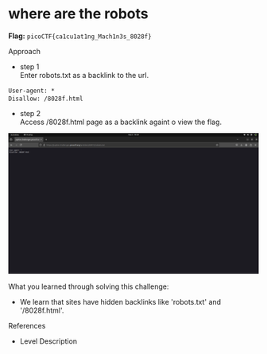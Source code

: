 # where are the robots

**Flag:** `picoCTF{ca1cu1at1ng_Mach1n3s_8028f}`

Approach

- step 1<br>
Enter robots.txt as a backlink to the url.

```
User-agent: *
Disallow: /8028f.html
```

- step 2<br>
Access /8028f.html page as a backlink againt o view the flag.


![](https://github.com/adityachawla005/cryptonite_taskphase_Aditya/raw/main/TP2/Web%20Exploitation/assets/rob.png)



What you learned through solving this challenge:
<br>
- We learn that sites have hidden backlinks like 'robots.txt' and '/8028f.html'.

 

References
<br>
- Level Description
